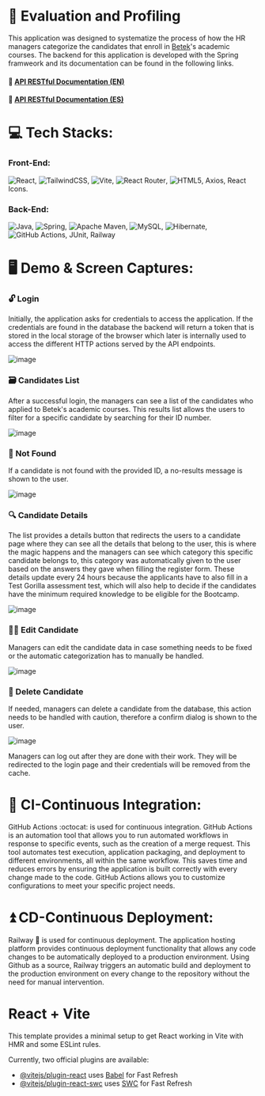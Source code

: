 # 📑 Evaluation and Profiling

This application was designed to systematize the process of how the HR managers categorize the candidates that enroll in [Betek](https://betek.la/)'s academic courses. The backend for this application is developed with the Spring framweork and its documentation can be found in the following links.

#### :link: [API RESTful Documentation (EN)](https://github.com/Alejo-Rojas-R/MakaiaProyectoFinal/blob/main/README-en.md)
#### :link: [API RESTful Documentation (ES)](https://github.com/Alejo-Rojas-R/MakaiaProyectoFinal)

# 💻 Tech Stacks:

### Front-End:
![React](https://img.shields.io/badge/react-%2320232a.svg?style=for-the-badge&logo=react&logoColor=%2361DAFB), 
![TailwindCSS](https://img.shields.io/badge/tailwindcss-%2338B2AC.svg?style=for-the-badge&logo=tailwind-css&logoColor=white), 
![Vite](https://img.shields.io/badge/vite-%23646CFF.svg?style=for-the-badge&logo=vite&logoColor=white), 
![React Router](https://img.shields.io/badge/React_Router-CA4245?style=for-the-badge&logo=react-router&logoColor=white), 
![HTML5](https://img.shields.io/badge/html5-%23E34F26.svg?style=for-the-badge&logo=html5&logoColor=white), Axios, React Icons.


### Back-End:
![Java](https://img.shields.io/badge/java-%23ED8B00.svg?style=for-the-badge&logo=openjdk&logoColor=white), 
![Spring](https://img.shields.io/badge/spring-%236DB33F.svg?style=for-the-badge&logo=spring&logoColor=white), 
![Apache Maven](https://img.shields.io/badge/Apache%20Maven-C71A36?style=for-the-badge&logo=Apache%20Maven&logoColor=white), 
![MySQL](https://img.shields.io/badge/mysql-4479A1.svg?style=for-the-badge&logo=mysql&logoColor=white), 
![Hibernate](https://img.shields.io/badge/Hibernate-59666C?style=for-the-badge&logo=Hibernate&logoColor=white), 
![GitHub Actions](https://img.shields.io/badge/github%20actions-%232671E5.svg?style=for-the-badge&logo=githubactions&logoColor=white), JUnit, Railway

# 🖥️ Demo & Screen Captures: 
### 🔓 Login 

Initially, the application asks for credentials to access the application. If the credentials are found in the database the backend will return a token that is stored in the local storage of the browser which later is internally used to access the different HTTP actions served by the API endpoints.

![image](https://github.com/Alejo-Rojas-R/evaluation_and_profiling/assets/125615397/fd4a7dd2-92c7-41ec-b95b-2902e186f654)

### 🗃️ Candidates List 
After a successful login, the managers can see a list of the candidates who applied to Betek's academic courses. This results list allows the users to filter for a specific candidate by searching for their ID number.

![image](https://github.com/Alejo-Rojas-R/evaluation_and_profiling/assets/125615397/3ae0f9a9-dc62-4522-a032-79847f2f3f55)

### 📂 Not Found
If a candidate is not found with the provided ID, a no-results message is shown to the user.

![image](https://github.com/Alejo-Rojas-R/evaluation_and_profiling/assets/125615397/c462b18f-ae14-4c3b-9d37-0d0ab2fbec66)

### 🔍 Candidate Details
The list provides a details button that redirects the users to a candidate page where they can see all the details that belong to the user, this is where the magic happens and the managers can see which category this specific candidate belongs to, this category was automatically given to the user based on the answers they gave when filling the register form. These details update every 24 hours because the applicants have to also fill in a Test Gorilla assessment test, which will also help to decide if the candidates have the minimum required knowledge to be eligible for the Bootcamp.

![image](https://github.com/Alejo-Rojas-R/evaluation_and_profiling/assets/125615397/cf61b75a-1146-465a-b814-bc904ef9aed0)

### 🧑‍🏭 Edit Candidate
Managers can edit the candidate data in case something needs to be fixed or the automatic categorization has to manually be handled.

![image](https://github.com/Alejo-Rojas-R/evaluation_and_profiling/assets/125615397/1fbab49e-cd7c-4713-b2d3-446d2d034ee3)

### 🚷 Delete Candidate
If needed, managers can delete a candidate from the database, this action needs to be handled with caution, therefore a confirm dialog is shown to the user.

![image](https://github.com/Alejo-Rojas-R/evaluation_and_profiling/assets/125615397/b51644d7-76ce-4667-9e2a-ded3f9d197d3)

Managers can log out after they are done with their work. They will be redirected to the login page and their credentials will be removed from the cache.

# :dizzy: CI-Continuous Integration:

GitHub Actions :octocat: is used for continuous integration. GitHub Actions is an automation tool that allows you to run automated workflows in response to specific events, such as the creation of a merge request. This tool automates test execution, application packaging, and deployment to different environments, all within the same workflow. This saves time and reduces errors by ensuring the application is built correctly with every change made to the code. GitHub Actions allows you to customize configurations to meet your specific project needs.

# :arrow_double_up: CD-Continuous Deployment:

Railway :bullettrain_side: is used for continuous deployment. The application hosting platform provides continuous deployment functionality that allows any code changes to be automatically deployed to a production environment. Using Github as a source, Railway triggers an automatic build and deployment to the production environment on every change to the repository without the need for manual intervention.

# React + Vite

This template provides a minimal setup to get React working in Vite with HMR and some ESLint rules.

Currently, two official plugins are available:

- [@vitejs/plugin-react](https://github.com/vitejs/vite-plugin-react/blob/main/packages/plugin-react/README.md) uses [Babel](https://babeljs.io/) for Fast Refresh
- [@vitejs/plugin-react-swc](https://github.com/vitejs/vite-plugin-react-swc) uses [SWC](https://swc.rs/) for Fast Refresh
